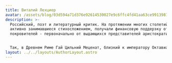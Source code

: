 ```yaml
---
title: Виталий Лехциер
avatar: /assets/blog/03d594a71d376e92614530027e9c6ffc4fd41aa63ce991398188efa292e1bf48-800.webp
description: >-
  Российский, поэт и литературный критик. На протяжении многих столетий люди,
  активно занимавшиеся стихосложением, получали финансовую поддерэку от богатых
  покровителей - первоначально от выдающихся представителей аристократии. 


  Так, в Древнем Риме Гай Цильний Меценат, близкий к императору Октавиану Августу, был выжным покровителем крупнейших поэтов, в том числе Горация и Вергилия. В то же время в определённые периоды истории занятия поэзией могли входить в число важных форм досуга самих аристократов - в Европе, в частности, в эпоху Высокого средневековья.
layout: ../../layouts/AuthorLayout.astro
---
```

